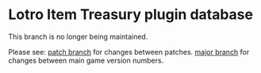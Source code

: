 # Lotro Item Treasury plugin database

This branch is no longer being maintained.

Please see:
  [patch branch](https://github.com/dt192/item-treasury-database/tree/patch) for changes between patches.
  [major branch](https://github.com/dt192/item-treasury-database/tree/major) for changes between main game version numbers.
